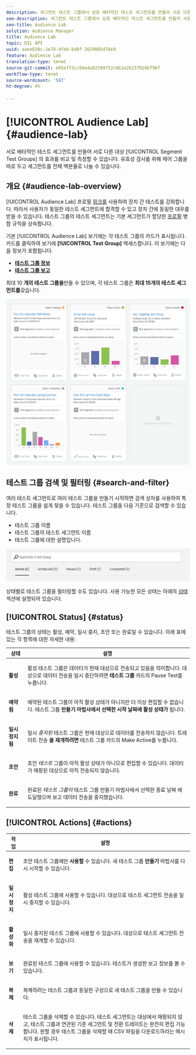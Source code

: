 ```yaml
---
description: 세그먼트 테스트 그룹에서 상호 배타적인 테스트 세그먼트를 만들어 서로 다른 대상의 효과를 비교하고 측정합니다. 유효성 검사를 위해 제어 그룹을 따로 두고 세그먼트를 전체 백분율로 나눌 수 있습니다.
seo-description: 세그먼트 테스트 그룹에서 상호 배타적인 테스트 세그먼트를 만들어 서로 다른 대상의 효과를 비교하고 측정합니다. 유효성 검사를 위해 제어 그룹을 따로 두고 세그먼트를 전체 백분율로 나눌 수 있습니다.
seo-title: Audience Lab
solution: Audience Manager
title: Audience Lab
topic: DIL API
uuid: aaee820c-1e78-4fd4-bd8f-2629085d78e9
feature: Audience Lab
translation-type: tm+mt
source-git-commit: e05eff3cc04e4a82399752c862e2b2370286f96f
workflow-type: tm+mt
source-wordcount: '587'
ht-degree: 4%

---
```



# [!UICONTROL Audience Lab] {#audience-lab}

서로 배타적인 테스트 세그먼트를 만들어 서로 다른 대상 [!UICONTROL Segment Test Groups] 의 효과를 비교 및 측정할 수 있습니다. 유효성 검사를 위해 제어 그룹을 따로 두고 세그먼트를 전체 백분율로 나눌 수 있습니다.

## 개요 {#audience-lab-overview}

[!UICONTROL Audience Lab] 프로필 [링크를](../../features/profile-merge-rules/merge-rules-overview.md) 사용하여 장치 간 테스트를 강화합니다. 따라서 사용자가 동일한 테스트 세그먼트에 합격할 수 있고 장치 간에 동일한 대우를 받을 수 있습니다. 테스트 그룹의 테스트 세그먼트는 기본 세그먼트가 할당한 [프로필](../../features/profile-merge-rules/merge-rules-dashboard.md) 병합 규칙을 상속합니다.

기본 [!UICONTROL Audience Lab] 보기에는 각 테스트 그룹의 카드가 표시됩니다. 카드를 클릭하여 보기에 **[!UICONTROL Test Group]** 액세스합니다. 이 보기에는 다음 정보가 포함됩니다.

* **[테스트 그룹 정보](../../features/audience-lab/audience-lab-information-view.md)**
* **[테스트 그룹 보고](../../features/audience-lab/audience-lab-reporting-view.md)**

최대 10 **개의 테스트 그룹을**&#x200B;만들 수 있으며, 각 테스트 그룹은 **최대 15개의 테스트 세그먼트를**&#x200B;갖습니다.

![](assets/test-groups-view.PNG)

## 테스트 그룹 검색 및 필터링 {#search-and-filter}

여러 테스트 세그먼트로 여러 테스트 그룹을 만들기 시작하면 검색 상자를 사용하여 특정 테스트 그룹을 쉽게 찾을 수 있습니다. 테스트 그룹을 다음 기준으로 검색할 수 있습니다.

* 테스트 그룹 이름
* 테스트 그룹의 테스트 세그먼트 이름
* 테스트 그룹에 대한 설명입니다.

![](assets/search_and_filter_audience_lab.png)

상태별로 테스트 그룹을 필터링할 수도 있습니다. 사용 가능한 모든 상태는 아래의 [상태](../../features/audience-lab/audience-lab.md#status) 섹션에 설명되어 있습니다.

## [!UICONTROL Status] {#status}

테스트 그룹의 상태는 활성, 예약, 일시 중지, 초안 또는 완료일 수 있습니다. 아래 표에 있는 각 항목에 대한 자세한 내용:

<table id="table_7A0388BA02E045AC971C06A22DAC2C63"> 
 <thead> 
  <tr> 
   <th colname="col1" class="entry"> 상태 </th> 
   <th colname="col2" class="entry"> 설명 </th> 
  </tr> 
 </thead>
 <tbody> 
  <tr> 
   <td colname="col1"> <p> <b><span class="uicontrol"> 활성 </span></b> </p> </td> 
   <td colname="col2"> <p>활성 <i></i> 테스트 그룹은 데이터가 현재 대상으로 전송되고 있음을 의미합니다. 대상으로 데이터 전송을 일시 중단하려면 <b><span class="uicontrol"> 테스트 그룹 </span></b> <b><span class="uicontrol"> </span></b> 카드의 Pause Test를 누릅니다. </p> </td> 
  </tr> 
  <tr> 
   <td colname="col1"> <p> <b><span class="uicontrol"> 예약됨 </span></b> </p> </td> 
   <td colname="col2"> <p>예약된 <i></i> 테스트 그룹이 아직 활성 상태가 아니지만 더 이상 편집할 수 없습니다. 테스트 그룹 <b>만들기 마법사에서 선택한 시작 날짜에 활성 상태가</b> 됩니다. </p> </td> 
  </tr> 
  <tr> 
   <td colname="col1"> <p> <b><span class="uicontrol"> 일시 정지됨 </span></b> </p> </td> 
   <td colname="col2"> <p>일시 <i>중지된</i> 테스트 그룹은 현재 대상으로 데이터를 전송하지 않습니다. 트레이트 전송 <b><span class="uicontrol"> 을 재개하려면 </span></b> 테스트 그룹 <b><span class="uicontrol"> </span></b> 카드의 Make Active를 누릅니다. </p> </td> 
  </tr> 
  <tr> 
   <td colname="col1"> <p> <b><span class="uicontrol"> 초안 </span></b> </p> </td> 
   <td colname="col2"> <p>초안 <i>테스트</i> 그룹이 아직 활성 상태가 아니므로 편집할 수 있습니다. 데이터가 매핑된 대상으로 아직 전송되지 않습니다. </p> </td> 
  </tr> 
  <tr> 
   <td colname="col1"> <p> <b><span class="uicontrol"> 완료 </span></b> </p> </td> 
   <td colname="col2"> <p>완료된 <i>테스트 그룹이</i> 테스트 그룹 만들기 마법사에서 선택한 종료 날짜 <b><span class="uicontrol"> </span></b> 에 도달했으며 보고 데이터 전송을 중지했습니다. </p> </td>
  </tr>
 </tbody>
</table>

## [!UICONTROL Actions] {#actions}

<table id="table_481A411E2D2F4FE891595D00E775CF60"> 
 <thead> 
  <tr> 
   <th colname="col1" class="entry"> 작업 </th> 
   <th colname="col2" class="entry"> 설명 </th>
  </tr>
 </thead>
 <tbody> 
  <tr> 
   <td colname="col1"> <p> <b><span class="uicontrol"> 편집 </span></b> </p> </td>
   <td colname="col2"> <p>초안 테스트 그룹에만 <b>사용할</b> 수 있습니다. 새 테스트 그룹 <b><span class="uicontrol"> 만들기 </span></b> 마법사를 다시 시작할 수 있습니다. </p> </td>
  </tr>
  <tr> 
   <td colname="col1"> <p> <b><span class="uicontrol"> 일시 정지 </span></b> </p> </td>
   <td colname="col2"> <p>활성 테스트 그룹에 사용할 수 있습니다. 대상으로 테스트 세그먼트 전송을 일시 중지할 수 있습니다. </p> </td>
  </tr>
  <tr> 
   <td colname="col1"> <p> <b><span class="uicontrol"> 활성화 </span></b> </p> </td>
   <td colname="col2"> <p>일시 중지된 테스트 그룹에 사용할 수 있습니다. 대상으로 테스트 세그먼트 전송을 재개할 수 있습니다. </p> </td>
  </tr>
  <tr> 
   <td colname="col1"> <p> <b><span class="uicontrol"> 보기 </span></b> </p> </td>
   <td colname="col2"> <p>완료된 테스트 그룹에 사용할 수 있습니다. 테스트가 생성한 보고 정보를 볼 수 있습니다. </p> </td>
  </tr>
  <tr> 
   <td colname="col1"> <p> <b><span class="uicontrol"> 복제 </span></b> </p> </td>
   <td colname="col2"> <p>복제하려는 테스트 그룹과 동일한 구성으로 새 테스트 그룹을 만들 수 있습니다. </p> </td>
  </tr>
  <tr> 
   <td colname="col1"> <p> <b><span class="uicontrol"> 삭제 </span></b> </p> </td>
   <td colname="col2"> <p>테스트 그룹을 삭제할 수 있습니다. 테스트 세그먼트는 대상에서 매핑되지 않고, 테스트 그룹과 연관된 기준 세그먼트 및 전환 트레이트는 완전히 편집 가능합니다. 원할 경우 테스트 그룹을 삭제할 때 CSV 파일을 다운로드하라는 메시지가 표시됩니다. </p> </td>
  </tr>
 </tbody>
</table>